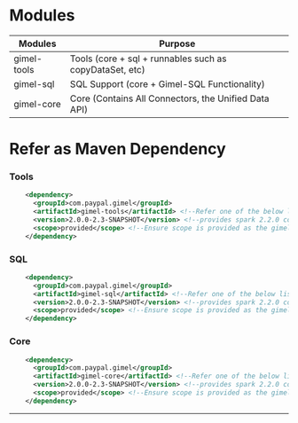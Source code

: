 
# Modules

| Modules | Purpose |
| -------- | -------- |
| gimel-tools | Tools (core + sql + runnables such as copyDataSet, etc) |
| gimel-sql | SQL Support (core + Gimel-SQL Functionality) |
| gimel-core | Core (Contains All Connectors, the Unified Data API) |

# Refer as Maven Dependency

### Tools
```xml
    <dependency>
      <groupId>com.paypal.gimel</groupId>
      <artifactId>gimel-tools</artifactId> <!--Refer one of the below listed 3 versions, depending on the required spark version -->
      <version>2.0.0-2.3-SNAPSHOT</version> <!--provides spark 2.2.0 compiled code-->
      <scope>provided</scope> <!--Ensure scope is provided as the gimel libraries can be added at runtime-->
    </dependency>
```
### SQL
```xml
    <dependency>
      <groupId>com.paypal.gimel</groupId>
      <artifactId>gimel-sql</artifactId> <!--Refer one of the below listed 3 versions, depending on the required spark version -->
      <version>2.0.0-2.3-SNAPSHOT</version> <!--provides spark 2.2.0 compiled code-->
      <scope>provided</scope> <!--Ensure scope is provided as the gimel libraries can be added at runtime-->
    </dependency>
```
### Core
```xml
    <dependency>
      <groupId>com.paypal.gimel</groupId>
      <artifactId>gimel-core</artifactId> <!--Refer one of the below listed 3 versions, depending on the required spark version -->
      <version>2.0.0-2.3-SNAPSHOT</version> <!--provides spark 2.2.0 compiled code-->
      <scope>provided</scope> <!--Ensure scope is provided as the gimel libraries can be added at runtime-->
    </dependency>
```


--------------------------------------------------------------------------------------------------------------------

